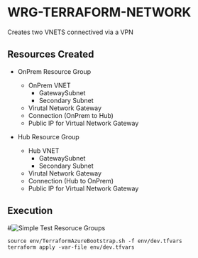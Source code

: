 # WRG-TERRAFORM-NETWORK

Creates two VNETS connectived via a VPN

## Resources Created
- OnPrem Resource Group
    - OnPrem VNET
        - GatewaySubnet
        - Secondary Subnet
    - Virutal Network Gateway
    - Connection (OnPrem to Hub)
    - Public IP for Virtual Network Gateway 

- Hub Resource Group
    - Hub VNET
        - GatewaySubnet
        - Secondary Subnet
    - Virutal Network Gateway
    - Connection (Hub to OnPrem)
    - Public IP for Virtual Network Gateway

## Execution
#![Simple Test Resoruce Groups](../rg.png)

```
source env/TerraformAzureBootstrap.sh -f env/dev.tfvars
terraform apply -var-file env/dev.tfvars

```

